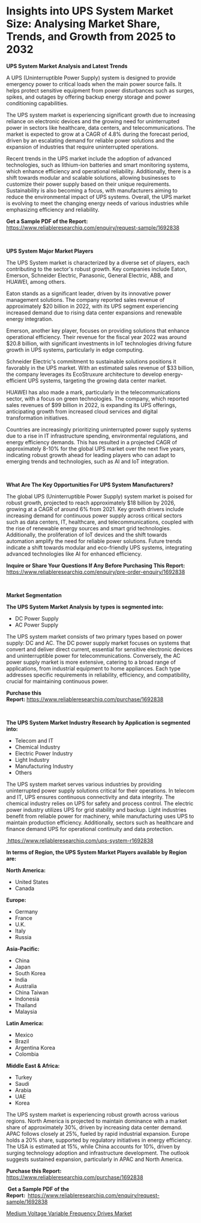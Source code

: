 <p><h1>Insights into UPS System Market Size: Analysing Market Share, Trends, and Growth from 2025 to 2032</h1></p><p><strong>UPS System Market Analysis and Latest Trends</strong></p>
<p><p>A UPS (Uninterruptible Power Supply) system is designed to provide emergency power to critical loads when the main power source fails. It helps protect sensitive equipment from power disturbances such as surges, spikes, and outages by offering backup energy storage and power conditioning capabilities. </p><p>The UPS system market is experiencing significant growth due to increasing reliance on electronic devices and the growing need for uninterrupted power in sectors like healthcare, data centers, and telecommunications. The market is expected to grow at a CAGR of 4.8% during the forecast period, driven by an escalating demand for reliable power solutions and the expansion of industries that require uninterrupted operations. </p><p>Recent trends in the UPS market include the adoption of advanced technologies, such as lithium-ion batteries and smart monitoring systems, which enhance efficiency and operational reliability. Additionally, there is a shift towards modular and scalable solutions, allowing businesses to customize their power supply based on their unique requirements. Sustainability is also becoming a focus, with manufacturers aiming to reduce the environmental impact of UPS systems. Overall, the UPS market is evolving to meet the changing energy needs of various industries while emphasizing efficiency and reliability.</p></p>
<p><strong>Get a Sample PDF of the Report:&nbsp;</strong> <a href="https://www.reliableresearchiq.com/enquiry/request-sample/1692838?utm_campaign=2249&utm_medium=2&utm_source=Github&utm_content=ia&utm_term=13022025&utm_id=ups-system">https://www.reliableresearchiq.com/enquiry/request-sample/1692838</a></p>
<p>&nbsp;</p>
<p><strong>UPS System Major Market Players</strong></p>
<p><p>The UPS System market is characterized by a diverse set of players, each contributing to the sector's robust growth. Key companies include Eaton, Emerson, Schneider Electric, Panasonic, General Electric, ABB, and HUAWEI, among others. </p><p>Eaton stands as a significant leader, driven by its innovative power management solutions. The company reported sales revenue of approximately $20 billion in 2022, with its UPS segment experiencing increased demand due to rising data center expansions and renewable energy integration. </p><p>Emerson, another key player, focuses on providing solutions that enhance operational efficiency. Their revenue for the fiscal year 2022 was around $20.8 billion, with significant investments in IoT technologies driving future growth in UPS systems, particularly in edge computing.</p><p>Schneider Electric's commitment to sustainable solutions positions it favorably in the UPS market. With an estimated sales revenue of $33 billion, the company leverages its EcoStruxure architecture to develop energy-efficient UPS systems, targeting the growing data center market.</p><p>HUAWEI has also made a mark, particularly in the telecommunications sector, with a focus on green technologies. The company, which reported sales revenues of $99 billion in 2022, is expanding its UPS offerings, anticipating growth from increased cloud services and digital transformation initiatives.</p><p>Countries are increasingly prioritizing uninterrupted power supply systems due to a rise in IT infrastructure spending, environmental regulations, and energy efficiency demands. This has resulted in a projected CAGR of approximately 8-10% for the global UPS market over the next five years, indicating robust growth ahead for leading players who can adapt to emerging trends and technologies, such as AI and IoT integration.</p></p>
<p>&nbsp;</p>
<p><strong>What Are The Key Opportunities For UPS System Manufacturers?</strong></p>
<p><p>The global UPS (Uninterruptible Power Supply) system market is poised for robust growth, projected to reach approximately $18 billion by 2026, growing at a CAGR of around 6% from 2021. Key growth drivers include increasing demand for continuous power supply across critical sectors such as data centers, IT, healthcare, and telecommunications, coupled with the rise of renewable energy sources and smart grid technologies. Additionally, the proliferation of IoT devices and the shift towards automation amplify the need for reliable power solutions. Future trends indicate a shift towards modular and eco-friendly UPS systems, integrating advanced technologies like AI for enhanced efficiency.</p></p>
<p><strong>Inquire or Share Your Questions If Any Before Purchasing This Report:</strong> <a href="https://www.reliableresearchiq.com/enquiry/pre-order-enquiry/1692838?utm_campaign=2249&utm_medium=2&utm_source=Github&utm_content=ia&utm_term=13022025&utm_id=ups-system">https://www.reliableresearchiq.com/enquiry/pre-order-enquiry/1692838</a></p>
<p>&nbsp;</p>
<p><strong>Market Segmentation</strong></p>
<p><strong>The UPS System Market Analysis by types is segmented into:</strong></p>
<p><ul><li>DC Power Supply</li><li>AC Power Supply</li></ul></p>
<p><p>The UPS system market consists of two primary types based on power supply: DC and AC. The DC power supply market focuses on systems that convert and deliver direct current, essential for sensitive electronic devices and uninterruptible power for telecommunications. Conversely, the AC power supply market is more extensive, catering to a broad range of applications, from industrial equipment to home appliances. Each type addresses specific requirements in reliability, efficiency, and compatibility, crucial for maintaining continuous power.</p></p>
<p><strong>Purchase this Report:&nbsp;</strong><a href="https://www.reliableresearchiq.com/purchase/1692838?utm_campaign=2249&utm_medium=2&utm_source=Github&utm_content=ia&utm_term=13022025&utm_id=ups-system">https://www.reliableresearchiq.com/purchase/1692838</a></p>
<p>&nbsp;</p>
<p><strong>The UPS System Market Industry Research by Application is segmented into:</strong></p>
<p><ul><li>Telecom and IT</li><li>Chemical Industry</li><li>Electric Power Industry</li><li>Light Industry</li><li>Manufacturing Industry</li><li>Others</li></ul></p>
<p><p>The UPS system market serves various industries by providing uninterrupted power supply solutions critical for their operations. In telecom and IT, UPS ensures continuous connectivity and data integrity. The chemical industry relies on UPS for safety and process control. The electric power industry utilizes UPS for grid stability and backup. Light industries benefit from reliable power for machinery, while manufacturing uses UPS to maintain production efficiency. Additionally, sectors such as healthcare and finance demand UPS for operational continuity and data protection.</p></p>
<p><a href="https://www.reliableresearchiq.com/ups-system-r1692838?utm_campaign=2249&utm_medium=2&utm_source=Github&utm_content=ia&utm_term=13022025&utm_id=ups-system">&nbsp;https://www.reliableresearchiq.com/ups-system-r1692838</a></p>
<p><strong>In terms of Region, the UPS System Market Players available by Region are:</strong></p>
<p>
    <p> <strong> North America: </strong>
        <ul>
            <li>United States</li>
            <li>Canada</li>
        </ul>
        </p> 
    <p> <strong> Europe: </strong>
        <ul>
            <li>Germany</li>
            <li>France</li>
            <li>U.K.</li>
            <li>Italy</li>
            <li>Russia</li>
        </ul>
        </p> 
    <p> <strong> Asia-Pacific: </strong>
        <ul>
            <li>China</li>
            <li>Japan</li>
            <li>South Korea</li>
            <li>India</li>
            <li>Australia</li>
            <li>China Taiwan</li>
            <li>Indonesia</li>
            <li>Thailand</li>
            <li>Malaysia</li>
        </ul>
        </p> 
    <p> <strong> Latin America: </strong>
        <ul>
            <li>Mexico</li>
            <li>Brazil</li>
            <li>Argentina Korea</li>
            <li>Colombia</li>
        </ul>
        </p> 
    <p> <strong> Middle East & Africa: </strong>
        <ul>
            <li>Turkey</li>
            <li>Saudi</li>
            <li>Arabia</li>
            <li>UAE</li>
            <li>Korea</li>
        </ul>
    </p>
    </p>
<p><p>The UPS system market is experiencing robust growth across various regions. North America is projected to maintain dominance with a market share of approximately 30%, driven by increasing data center demand. APAC follows closely at 25%, fueled by rapid industrial expansion. Europe holds a 20% share, supported by regulatory initiatives in energy efficiency. The USA is estimated at 15%, while China accounts for 10%, driven by surging technology adoption and infrastructure development. The outlook suggests sustained expansion, particularly in APAC and North America.</p></p>
<p><strong>Purchase this Report: </strong><a href="https://www.reliableresearchiq.com/purchase/1692838?utm_campaign=2249&utm_medium=2&utm_source=Github&utm_content=ia&utm_term=13022025&utm_id=ups-system">https://www.reliableresearchiq.com/purchase/1692838</a></p>
<p>&nbsp;<strong>Get a Sample PDF of the Report:&nbsp;&nbsp;</strong><a href="https://www.reliableresearchiq.com/enquiry/request-sample/1692838?utm_campaign=2249&utm_medium=2&utm_source=Github&utm_content=ia&utm_term=13022025&utm_id=ups-system">https://www.reliableresearchiq.com/enquiry/request-sample/1692838</a></p>
<p><strong></strong></p>
<p><p><a href="https://github.com/AlisaRowe24/Market-Research-Report-List-1/blob/main/medium-voltage-variable-frequency-drives-market.md?utm_campaign=2249&utm_medium=2&utm_source=Github&utm_content=ia&utm_term=13022025&utm_id=ups-system">Medium Voltage Variable Frequency Drives Market</a></p></p>